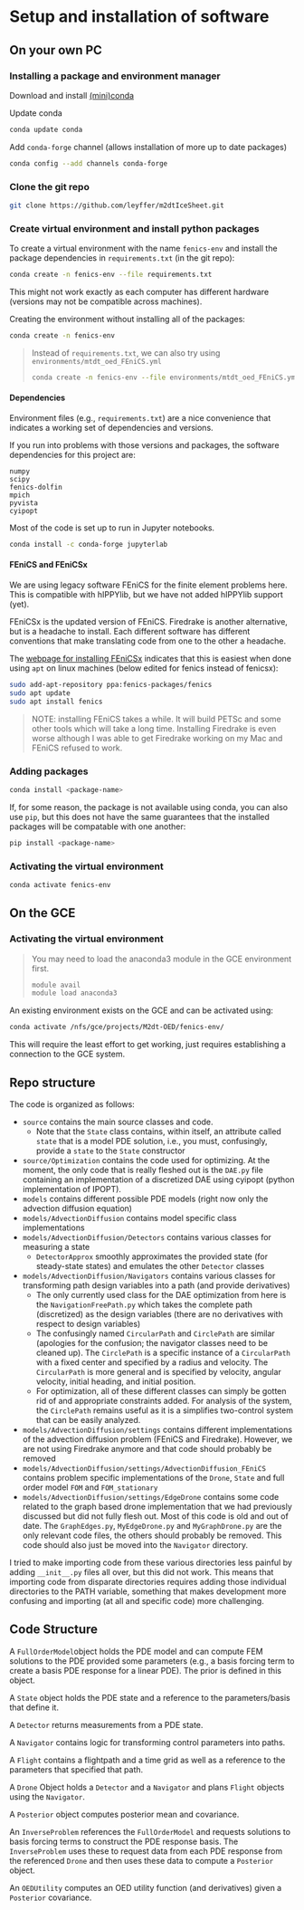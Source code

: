 # Setup and installation of software

## On your own PC

### Installing a package and environment manager

Download and install [(mini)conda](https://docs.conda.io/projects/conda/en/latest/user-guide/install/linux.html)

Update conda
```bash
conda update conda
```

Add `conda-forge` channel (allows installation of more up to date packages)
```bash
conda config --add channels conda-forge
```

### Clone the git repo

```bash
git clone https://github.com/leyffer/m2dtIceSheet.git
```

### Create virtual environment and install python packages

To create a virtual environment with the name `fenics-env` and install the package dependencies in `requirements.txt` (in the git repo):
```bash
conda create -n fenics-env --file requirements.txt
```

This might not work exactly as each computer has different hardware (versions may not be compatible across machines).

Creating the environment without installing all of the packages:
```bash
conda create -n fenics-env
```

> Instead of `requirements.txt`, we can also try using `environments/mtdt_oed_FEniCS.yml`
> ```bash
> conda create -n fenics-env --file environments/mtdt_oed_FEniCS.yml
> ```

#### Dependencies

Environment files (e.g., `requirements.txt`) are a nice convenience that indicates a working set of dependencies and versions.

If you run into problems with those versions and packages, the software dependencies for this project are:
```
numpy
scipy
fenics-dolfin
mpich
pyvista
cyipopt
```

Most of the code is set up to run in Jupyter notebooks.
```bash
conda install -c conda-forge jupyterlab
```

#### FEniCS and FEniCSx

We are using legacy software FEniCS for the finite element problems here. This is compatible with hIPPYlib, but we have not added hIPPYlib support (yet).

FEniCSx is the updated version of FEniCS. Firedrake is another alternative, but is a headache to install. Each different software has different conventions that make translating code from one to the other a headache.

The [webpage for installing FEniCSx](https://fenicsproject.org/download/) indicates that this is easiest when done using `apt` on linux machines (below edited for fenics instead of fenicsx):
```bash
sudo add-apt-repository ppa:fenics-packages/fenics
sudo apt update
sudo apt install fenics
```

> NOTE: installing FEniCS takes a while. It will build PETSc and some other tools which will take a long time. Installing Firedrake is even worse although I was able to get Firedrake working on my Mac and FEniCS refused to work.

### Adding packages

```bash
conda install <package-name>
```

If, for some reason, the package is not available using conda, you can also use `pip`, but this does not have the same guarantees that the installed packages will be compatable with one another:
```bash
pip install <package-name>
```

### Activating the virtual environment

```bash
conda activate fenics-env
```

## On the GCE

### Activating the virtual environment

> You may need to load the anaconda3 module in the GCE environment first.
> ```bash
> module avail
> module load anaconda3
> ```

An existing environment exists on the GCE and can be activated using:
```bash
conda activate /nfs/gce/projects/M2dt-OED/fenics-env/
```
This will require the least effort to get working, just requires establishing a connection to the GCE system.

## Repo structure

The code is organized as follows:

- `source` contains the main source classes and code.
    - Note that the `State` class contains, within itself, an attribute called `state` that is a model PDE solution, i.e., you must, confusingly, provide a `state` to the `State` constructor
- `source/Optimization` contains the code used for optimizing. At the moment, the only code that is really fleshed out is the `DAE.py` file containing an implementation of a discretized DAE using cyipopt (python implementation of IPOPT).
- `models` contains different possible PDE models (right now only the advection diffusion equation)
- `models/AdvectionDiffusion` contains model specific class implementations
- `models/AdvectionDiffusion/Detectors` contains various classes for measuring a state
    - `DetectorApprox` smoothly approximates the provided state (for steady-state states) and emulates the other `Detector` classes
- `models/AdvectionDiffusion/Navigators` contains various classes for transforming path design variables into a path (and provide derivatives)
    - The only currently used class for the DAE optimization from here is the `NavigationFreePath.py` which takes the complete path (discretized) as the design variables (there are no derivatives with respect to design variables)
    - The confusingly named `CircularPath` and `CirclePath` are similar (apologies for the confusion; the navigator classes need to be cleaned up). The `CirclePath` is a specific instance of a `CircularPath` with a fixed center and specified by a radius and velocity. The `CircularPath` is more general and is specified by velocity, angular velocity, initial heading, and initial position.
    - For optimization, all of these different classes can simply be gotten rid of and appropriate constraints added. For analysis of the system, the `CirclePath` remains useful as it is a simplifies two-control system that can be easily analyzed.
- `models/AdvectionDiffusion/settings` contains different implementations of the advection diffusion problem (FEniCS and Firedrake). However, we are not using Firedrake anymore and that code should probably be removed
- `models/AdvectionDiffusion/settings/AdvectionDiffusion_FEniCS` contains problem specific implementations of the `Drone`, `State` and full order model `FOM` and `FOM_stationary`
- `models/AdvectionDiffusion/settings/EdgeDrone` contains some code related to the graph based drone implementation that we had previously discussed but did not fully flesh out. Most of this code is old and out of date. The `GraphEdges.py`, `MyEdgeDrone.py` and `MyGraphDrone.py` are the only relevant code files, the others should probably be removed. This code should also just be moved into the `Navigator` directory.

I tried to make importing code from these various directories less painful by adding `__init__.py` files all over, but this did not work. This means that importing code from disparate directories requires adding those individual directories to the PATH variable, something that makes development more confusing and importing (at all and specific code) more challenging.

## Code Structure

A `FullOrderModel`object holds the PDE model and can compute FEM solutions to the PDE provided some parameters (e.g., a basis forcing term to create a basis PDE response for a linear PDE). The prior is defined in this object.

A `State` object holds the PDE state and a reference to the parameters/basis that define it.

A `Detector` returns measurements from a PDE state.

A `Navigator` contains logic for transforming control parameters into paths. 

A `Flight` contains a flightpath and a time grid as well as a reference to the parameters that specified that path.

A `Drone` Object holds a `Detector` and a `Navigator` and plans `Flight` objects using the `Navigator`.

A `Posterior` object computes posterior mean and covariance.

An `InverseProblem` references the `FullOrderModel` and requests solutions to basis forcing terms to construct the PDE response basis. The `InverseProblem` uses these to request data from each PDE response from the referenced `Drone` and then uses these data to compute a `Posterior` object.

An `OEDUtility` computes an OED utility function (and derivatives) given a `Posterior` covariance.
